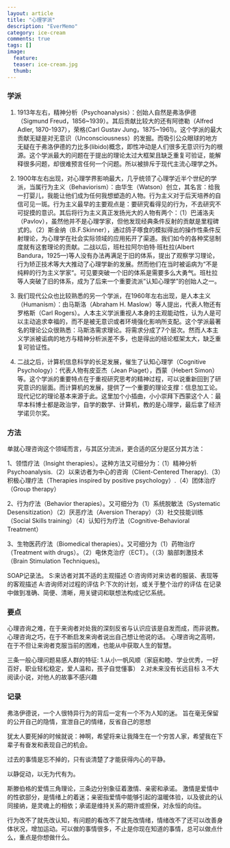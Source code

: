 ```yaml
---
layout: article
title: "心理学派"            
description: "EverMemo"            
category: ice-cream
comments: true
tags: []
image:
  feature:
  teaser: ice-cream.jpg
  thumb:
---
```



### 学派   
1. 1913年左右，精神分析（Psychoanalysis）：创始人自然是弗洛伊德（Sigmund Freud，1856~1939）。其后贡献比较大的还有阿徳勒（Alfred Adler, 1870-1937），荣格(Carl Gustav Jung，1875~1961)。这个学派的最大贡献无疑是对无意识（Unconsciousness）的发掘。而吸引公众眼球的地方无疑在于弗洛伊德的力比多(libido)概念，即性冲动是人们很多无意识行为的根源。这个学派最大的问题在于提出的理论太过大框架且缺乏重复可验证，能解释很多问题，却很难预言任何一个问题。所以被排斥于现代主流心理学之外。

2. 1900年左右出现，对心理学界影响最大，几乎统领了心理学近半个世纪的学派，当属行为主义（Behaviorism）：由华生（Watson）创立，其名言：给我一打婴儿，我能让他们成为任何我想塑造的人物。行为主义对于后天培养的自信可见一斑。行为主义最早的主要观点是：要研究看得见的行为，不去研究不可捉摸的意识。其后将行为主义真正发扬光大的人物有两个：（1）巴浦洛夫（Pavlov），虽然他并不是心理学家，但他发现经典条件反射的贡献是里程碑式的。（2）斯金纳（B.F.Skinner），通过鸽子啄食的模拟得出的操作性条件反射理论，为心理学在社会实际领域的应用拓开了渠道。我们如今的各种奖惩制度就有这套理论的贡献。二战以后，班杜拉阿尔伯特·班杜拉(Albert Bandura，1925—)等人没有办法再满足于旧的体系，提出了观察学习理论，行为矫正技术等大大推动了心理学新的发展。然而他们在当时被诟病为“不是纯粹的行为主义学家“。可见要突破一个旧的体系是需要多么大勇气。班杜拉等人突破了旧的体系，成为了后来一个重要流派”认知心理学”的创始人之一。

3. 我们现代公众也比较熟悉的另一个学派，在1960年左右出现，是人本主义（Humanism）：由马斯洛（Abraham H. Maslow）等人提出，代表人物还有罗格斯（Carl Rogers）。人本主义学派重视人本身的主观能动性，认为人是可以主动追求幸福的，而不是被无意识或者环境强化影响所支配。这个学派最著名的理论公众很熟悉：马斯洛需求理论。将需求分成了7个层次。然而人本主义学派被诟病的地方与精神分析派差不多，也是得出的结论框架太大，缺乏重复可验证性。

4. 二战之后，计算机信息科学的长足发展，催生了认知心理学（Cognitive Psychology）：代表人物有皮亚杰（Jean Piaget），西蒙（Hebert Simon）等。这个学派的重要特点在于重视研究思考的精神过程，可以说重新回到了研究意识的层面。而计算机的发展，提供了一个重要的理论支撑：信息加工论。现代记忆的理论基本来源于此。这里加个小插曲，小小崇拜下西蒙这个人：最早本科博士都是政治学，自学的数学、计算机，教的是心理学，最后拿了经济学诺贝尔奖。


### 方法
单就心理咨询这个领域而言，与其区分流派，更合适的区分是区分其方法：  

1、领悟疗法（Insight therapies）。这种方法又可细分为：（1）精神分析Psychoanalysis.（2）以来访者为中心的咨询（Client-Centered Therapy).（3）积极心理疗法（Therapies inspired by positive psychology）.（4）团体治疗（Group therapy）   

2、行为疗法（Behavior therapies）。又可细分为（1）系统脱敏法（Systematic Desensitization）（2）厌恶疗法（Aversion Therapy）（3）社交技能训练（Social Skills training）（4）认知行为疗法（Cognitive-Behavioral Treatment）   

3、生物医药疗法（Biomedical therapies）。又可细分为（1）药物治疗（Treatment with drugs）。（2）电休克治疗（ECT）。（（3）脑部刺激技术（Brain Stimulation Techniques)。


SOAP记录法。
S:来访者对其不适的主观描述
O:咨询师对来访者的服装、表现等的客观描述
A:咨询师对过程的评估
P:下次的计划，或关于整个治疗的评估
在记录中做到准确、简便、清晰，用关键词和联想法构成记忆系统。
### 要点
心理咨询之难，在于来询者对处我的深刻反省与认识应该是自发而成，而非说教。   
心理咨询之巧，在于不断启发来询者说出自己想让他说的话。
心理咨询之高明，在于不但让来询者克服当前的困难，也能从中获取人生的智慧。

三条一般心理问题易感人群的特征:
1.从小一帆风顺（家庭和睦、学业优秀，一好百好，职业轻松稳定，爱人温和，孩子自觉懂事）
2.对未来没有长远目标
3.不大阅读小说，对他人的故事不感兴趣





### 记录
弗洛伊德说，一个人很特异行为的背后一定有一个不为人知的迷。
旨在毫无保留的公开自己的隐情，宣泄自己的情绪，反省自己的思想

犹太人要死掉的时候就说：神啊，希望将来让我降生在一个穷苦人家，希望我在下辈子有奋发和表现自己的机会。

过去的事情是忘不掉的，只有谈清楚了才能获得内心的平静。

以静促动，以无为代有为。

斯滕伯格的爱情三角理论，三条边分别象征着激情、亲密和承诺。
激情是爱情中的性欲部分，是情绪上的着迷；亲密指爱情中能够引起的温暖体验，以及彼此的认同接纳，是灵魂上的相依；承诺是维持关系的期许或担保，对永恒的向往。

行为改不了就先改认知，有问题的看改不了就先改情绪，情绪改不了还可以改善身体状况，增加运动。可以做的事情很多，不止是你现在知道的事情，总可以做点什么，重点是你想做什么。
